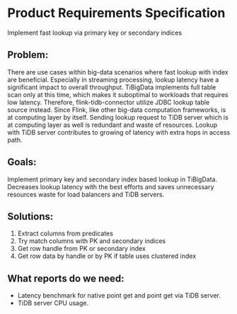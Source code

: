 # Product Requirements Specification

Implement fast lookup via primary key or secondary indices

## Problem:

There are use cases within big-data scenarios where fast lookup with index are beneficial. 
Especially in streaming processing, lookup latency have a significant impact to overall
throughput. TiBigData implements full table scan only at this time, which makes it suboptimal to
workloads that requires low latency. Therefore, flink-tidb-connector utilize JDBC lookup table 
source instead. Since Flink, like other big-data computation frameworks, is at computing layer by
itself. Sending lookup request to TiDB server which is at computing layer as well is redundant and 
waste of resources. Lookup with TiDB server contributes to growing of latency with extra hops in
access path.

## Goals:

Implement primary key and secondary index based lookup in TiBigData. Decreases lookup latency with
the best efforts and saves unnecessary resources waste for load balancers and TiDB servers.

## Solutions:

1. Extract columns from predicates
2. Try match columns with PK and secondary indices
3. Get row handle from PK or secondary index
4. Get row data by handle or by PK if table uses clustered index

## What reports do we need:

* Latency benchmark for native point get and point get via TiDB server.
* TiDB server CPU usage.

